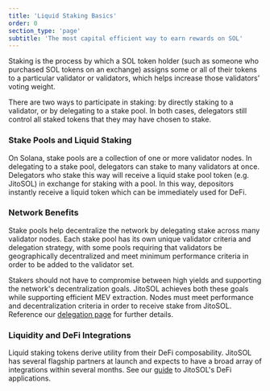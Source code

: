 ```yaml
---
title: 'Liquid Staking Basics'
order: 0
section_type: 'page'
subtitle: 'The most capital efficient way to earn rewards on SOL'
---
```



Staking is the process by which a SOL token holder (such as someone who purchased SOL tokens on an exchange) assigns some or all of their tokens to a particular validator or validators, which helps increase those validators’ voting weight.

There are two ways to participate in staking: by directly staking to a validator, or by delegating to a stake pool. In both cases, delegators still control all staked tokens that they may have chosen to stake.

### Stake Pools and Liquid Staking

On Solana, stake pools are a collection of one or more validator nodes. In delegating to a stake pool, delegators can stake to many validators at once. Delegators who stake this way will receive a liquid stake pool token (e.g. JitoSOL) in exchange for staking with a pool. In this way, depositors instantly receive a liquid token which can be immediately used for DeFi. 

### Network Benefits

Stake pools help decentralize the network by delegating stake across many validator nodes. Each stake pool has its own unique validator criteria and delegation strategy, with some pools requiring that validators be geographically decentralized and meet minimum performance criteria in order to be added to the validator set. 

Stakers should not have to compromise between high yields and supporting the network's decentralization goals. JitoSOL achieves both these goals while supporting efficient MEV extraction. Nodes must meet performance and decentralization criteria in order to receive stake from JitoSOL. Reference our [delegation page](/stake-delegation) for further details.

### **Liquidity and DeFi Integrations**

Liquid staking tokens derive utility from their DeFi composability. JitoSOL has several flagship partners at launch and expects to have a broad array of integrations within several months. See our [guide](/using-jitosol) to JitoSOL's DeFi applications.

